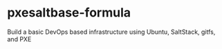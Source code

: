 # pxesaltbase-formula
Build a basic DevOps based infrastructure using Ubuntu, SaltStack, gitfs, and PXE
